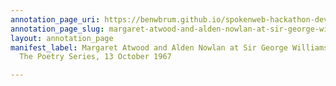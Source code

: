```yaml
---
annotation_page_uri: https://benwbrum.github.io/spokenweb-hackathon-development-noterms/annotations/margaret-atwood-and-alden-nowlan-at-sir-george-williams-university-the-poetry-series-13-october-1967-canvas-1-roy-kiyooka.json
annotation_page_slug: margaret-atwood-and-alden-nowlan-at-sir-george-williams-university-the-poetry-series-13-october-1967-canvas-1-roy-kiyooka
layout: annotation_page
manifest_label: Margaret Atwood and Alden Nowlan at Sir George Williams University,
  The Poetry Series, 13 October 1967

---
```


